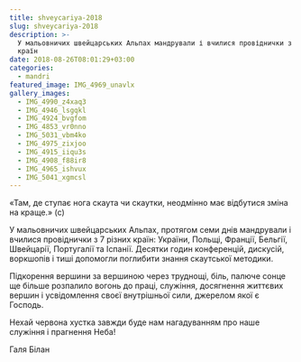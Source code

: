 ```yaml
---
title: shveycariya-2018
slug: shveycariya-2018
description: >-
  У мальовничих швейцарських Альпах мандрували і вчилися провіднички з 7 різних
  країн
date: 2018-08-26T08:01:29+03:00
categories:
  - mandri
featured_image: IMG_4969_unavlx
gallery_images:
  - IMG_4990_z4xaq3
  - IMG_4946_lsgqkl
  - IMG_4924_bvgfom
  - IMG_4853_vr0nno
  - IMG_5031_vbm4ko
  - IMG_4975_zixjoo
  - IMG_4915_iiqu3s
  - IMG_4908_f88ir8
  - IMG_4965_ishvux
  - IMG_5041_xgmcsl
---
```

«Там, де ступає нога скаута чи скаутки, неодмінно має відбутися зміна на краще.» (с)

У мальовничих швейцарських Альпах, протягом семи днів мандрували і вчилися провіднички з 7 різних країн: України, Польщі, Франції, Бельгії, Швейцарії, Португалії та Іспанії. Десятки годин конференцій, дискусій, воркшопів і тиші допомогли поглибити знання скаутської методики.

Підкорення вершини за вершиною через труднощі, біль, палюче сонце ще більше розпалило вогонь до праці, служіння, досягнення життєвих вершин і усвідомлення своєї внутрішньої сили, джерелом якої є Господь.

Нехай червона хустка завжди буде нам нагадуванням про наше служіння і прагнення Неба!

Галя Білан
